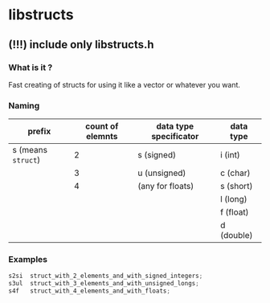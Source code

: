 # libstructs

## (!!!) include only libstructs.h

### What is it ?

Fast creating of structs for using it like a vector or whatever you want.

### Naming

| prefix             | count of elemnts | data type specificator  | data type  |
| ------------------ |----------------- | ----------------------- | ---------- |
| s (means `struct`) | 2                | s (signed)              | i (int)    |
|                    | 3                | u (unsigned)            | c (char)   |
|                    | 4                | (any for floats)        | s (short)  |
|                    |                  |                         | l (long)   |
|                    |                  |                         | f (float)  |
|                    |                  |                         | d (double) |

### Examples
```C
s2si  struct_with_2_elements_and_with_signed_integers;
s3ul  struct_with_3_elements_and_with_unsigned_longs;
s4f   struct_with_4_elements_and_with_floats;
```
